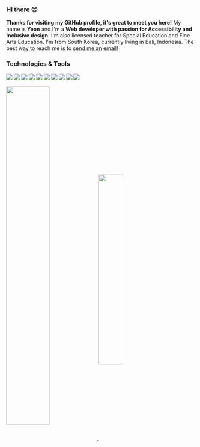 

### Hi there 😊

**Thanks for visiting my GitHub profile, it's great to meet you here!** My name is **Yeon** and I'm a **Web developer with passion for Accessibility and Inclusive design**. I'm also licensed teacher for Special Education and Fine Arts Education. I'm from South Korea, currently living in Bali, Indonesia. The best way to reach me is to [send me an email](mailto:awyeon@gmail.com)!

### Technologies & Tools
![](https://img.shields.io/badge/Code-Ruby-informational?style=flat&logo=ruby&logoColor=white&color=6DD3AB)
![](https://img.shields.io/badge/Code-JavaScript-informational?style=javascript&logo=javascript&logoColor=white&color=6DD3AB)
![](https://img.shields.io/badge/Code-CSS3-informational?style=flat&logo=css3&logoColor=white&color=6DD3AB)
![](https://img.shields.io/badge/Code-HTML5-informational?style=flat&logo=html5&logoColor=white&color=6DD3AB)
![](https://img.shields.io/badge/Code-Bootstrap-informational?style=bootstrap&logo=gnu-bash&logoColor=white&color=6DD3AB)
![](https://img.shields.io/badge/Tools-Rails-informational?style=flat&logo=rubyonrails&logoColor=white&color=6DD3AB)
![](https://img.shields.io/badge/Tools-PostgreSQL-informational?style=postgresql&logo=postgresql&logoColor=white&color=6DD3AB)
![](https://img.shields.io/badge/Tools-Redis-informational?style=flat&logo=redis&logoColor=white&color=6DD3AB)
![](https://img.shields.io/badge/Tools-Jest-informational?style=flat&logo=jest&logoColor=white&color=6DD3AB)
![](https://img.shields.io/badge/Tools-Mocha-informational?style=flat&logo=mocha&logoColor=white&color=6DD3AB)

<a href="https://github.com/CAVASOL?tab=repositories">
  <img align="center" src="https://github-readme-stats.vercel.app/api?username=CAVASOL&show_icons=true&title_color=000&icon_color=6DD3AB&text_color=000&bg_color=ffffff&hide_border=true#gh-light-mode-only" width="48%" />
</a>

<a href="https://github.com/CAVASOL?tab=repositories">
  <img align="center" src="https://github-readme-stats.vercel.app/api/top-langs/?username=CAVASOL&layout=compact&hide=html&show_icons=true&title_color=000&icon_color=6DD3AB&text_color=000&bg_color=ffffff&hide_border=true#gh-light-mode-only" width="36%" />
</a>
